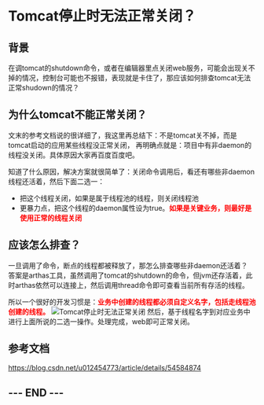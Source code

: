 # Tomcat停止时无法正常关闭？

## 背景

在调tomcat的shutdown命令，或者在编辑器里点关闭web服务，可能会出现关不掉的情况，控制台可能也不报错，表现就是卡住了，那应该如何排查tomcat无法正常shudown的情况？

## 为什么tomcat不能正常关闭？

文末的参考文档说的很详细了，我这里再总结下：不是tomcat关不掉，而是tomcat启动的应用某些线程没正常关闭， 再明确点就是：项目中有非daemon的线程没关闭。具体原因大家再百度百度吧。

知道了什么原因，解决方案就很简单了：关闭命令调用后，看还有哪些非daemon线程还活着，然后下面二选一：

- 把这个线程关闭，如果是属于线程池的线程，则关闭线程池
- 更暴力点，把这个线程的daemon属性设为true。**<font color=red>如果是关键业务，则最好是使用正常的线程关闭</font>**

## 应该怎么排查？

一旦调用了命令，断点的线程都被释放了，那怎么排查哪些非daemon还活着？
答案是arthas工具，虽然调用了tomcat的shutdown的命令，但jvm还存活着，此时arthas依然可以连接上，然后调用thread命令即可查看当前所有存活的线程。

所以一个很好的开发习惯是：**<font color=red>业务中创建的线程都必须自定义名字，包括走线程池创建的线程。</font>**
![Tomcat停止时无法正常关闭](https://oss.yeas.fun/halo-yeas/tomcat_shutdown1_1641010543472.png)
然后，基于线程名字到对应业务中进行上面所说的二选一操作。处理完成，web即可正常关闭。

## 参考文档
https://blog.csdn.net/u012454773/article/details/54584874

## --- END ---
